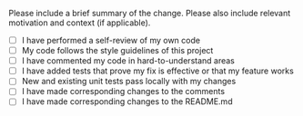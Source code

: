 Please include a brief summary of the change. Please also include relevant motivation and context (if applicable).

- [ ] I have performed a self-review of my own code
- [ ] My code follows the style guidelines of this project
- [ ] I have commented my code in hard-to-understand areas
- [ ] I have added tests that prove my fix is effective or that my feature works
- [ ] New and existing unit tests pass locally with my changes
- [ ] I have made corresponding changes to the comments
- [ ] I have made corresponding changes to the README.md
